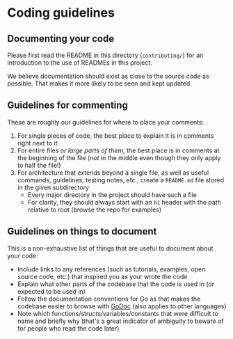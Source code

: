 # Coding guidelines

## Documenting your code

Please first read the README in this directory (`contributing/`) for an introduction to the use of READMEs in this project.

We believe documentation should exist as close to the source code as possible. That makes it more likely to be seen and kept updated.

## Guidelines for commenting

These are roughly our guidelines for where to place your comments:

1. For single pieces of code, the best place to explain it is in comments right next to it
2. For entire files _or large parts of them_, the best place is in comments at the beginning of the file (_not_ in the middle even though they only apply to half the file!)
3. For architecture that extends beyond a single file, as well as useful commands, guidelines, testing notes, etc., create a `README.md` file stored in the given subdirectory
   - Every major directory in the project should have such a file
   - For clarity, they should always start with an `h1` header with the path relative to root (browse the repo for examples)

## Guidelines on things to document

This is a non-exhaustive list of things that are useful to document about your code:

- Include links to any references (such as tutorials, examples, open source code, etc.) that inspired you as your wrote the code
- Explain what other parts of the codebase that the code is used in (or expected to be used in)
- Follow the documentation conventions for Go as that makes the codebase easier to browse with [GoDoc](https://godoc.org/github.com/beneath-hq/beneath) (also applies to other languages)
- Note which functions/structs/variables/constants that were difficult to name and briefly why (that's a great indicator of ambiguity to beware of for people who read the code later)
